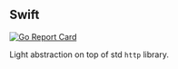 ## Swift

[![Go Report Card](https://goreportcard.com/badge/github.com/brownhounds/swift)](https://goreportcard.com/report/github.com/brownhounds/swift)

Light abstraction on top of std `http` library.
